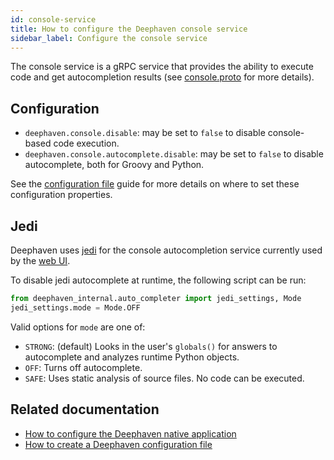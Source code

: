 ```yaml
---
id: console-service
title: How to configure the Deephaven console service
sidebar_label: Configure the console service
---
```


The console service is a gRPC service that provides the ability to execute code and get autocompletion results (see [console.proto](https://github.com/deephaven/deephaven-core/blob/main/proto/proto-backplane-grpc/src/main/proto/deephaven/proto/console.proto) for more details).

## Configuration

- `deephaven.console.disable`: may be set to `false` to disable console-based code execution.
- `deephaven.console.autocomplete.disable`: may be set to `false` to disable autocomplete, both for Groovy and Python.

See the [configuration file](./config-file.md) guide for more details on where to set these configuration properties.

## Jedi

Deephaven uses [jedi](https://github.com/davidhalter/jedi) for the console autocompletion service currently used by the [web UI](https://github.com/deephaven/web-client-ui).

To disable jedi autocomplete at runtime, the following script can be run:

```python skip-test
from deephaven_internal.auto_completer import jedi_settings, Mode
jedi_settings.mode = Mode.OFF
```

Valid options for `mode` are one of:

- `STRONG`: (default) Looks in the user's `globals()` for answers to autocomplete and analyzes runtime Python objects.
- `OFF`: Turns off autocomplete.
- `SAFE`: Uses static analysis of source files. No code can be executed.

## Related documentation

- [How to configure the Deephaven native application](./native-application.md)
- [How to create a Deephaven configuration file](./config-file.md)
